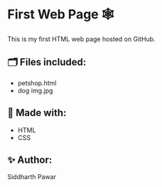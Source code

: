 # First Web Page 🕸️

This is my first HTML web page hosted on GitHub.

## 🗂 Files included:
- petshop.html
- dog img.jpg

## 🚀 Made with:
- HTML
- CSS

## ✨ Author:
Siddharth Pawar
